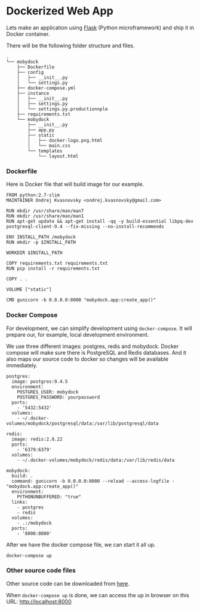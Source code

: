 # Dockerized Web App

Lets make an application using [Flask](http://flask.pocoo.org) \(Python microframework\) and ship it in Docker container.

There will be the following folder structure and files.

```
.
└── mobydock
    ├── Dockerfile
    ├── config
    │   ├── __init__.py
    │   └── settings.py
    ├── docker-compose.yml
    ├── instance
    │   ├── __init__.py
    │   ├── settings.py
    │   └── settings.py.productionnple
    ├── requirements.txt
    └── mobydock
        ├── __init__.py
        ├── app.py
        ├── static
        │   ├── docker-logo.png.html
        │   └── main.css
        └── templates
            └── layout.html
```

### Dockerfile

Here is Docker file that will build image for our example.

```
FROM python:2.7-slim
MAINTAINER Ondrej Kvasnovsky <ondrej.kvasnovsky@gmail.com>

RUN mkdir /usr/share/man/man7
RUN mkdir /usr/share/man/man1
RUN apt-get update && apt-get install -qq -y build-essential libpq-dev postgresql-client-9.4 --fix-missing --no-install-recommends

ENV INSTALL_PATH /mobydock
RUN mkdir -p $INSTALL_PATH

WORKDIR $INSTALL_PATH

COPY requirements.txt requirements.txt
RUN pip install -r requirements.txt

COPY . .

VOLUME ["static"]

CMD gunicorn -b 0.0.0.0:8000 "mobydock.app:create_app()"
```

### Docker Compose

For development, we can simplify development using `docker-compose`. It will prepare our, for example, local development environment.

We use three different images: postgres, redis and mobydock. Docker compose will make sure there is PostgreSQL and Redis databases. And it also maps our source code to docker so changes will be available immediately.

```
postgres:
  image: postgres:9.4.5
  environment:
    POSTGRES_USER: mobydock
    POSTGRES_PASSWORD: yourpassword
  ports:
    - '5432:5432'
  volumes:
    - ~/.docker-volumes/mobydock/postgresql/data:/var/lib/postgresql/data

redis:
  image: redis:2.8.22
  ports:
    - '6379:6379'
  volumes:
    - ~/.docker-volumes/mobydock/redis/data:/var/lib/redis/data

mobydock:
  build: .
  command: gunicorn -b 0.0.0.0:8000 --reload --access-logfile - "mobydock.app:create_app()"
  environment:
    PYTHONUNBUFFERED: "true"
  links:
    - postgres
    - redis
  volumes:
    - .:/mobydock
  ports:
    - '8000:8000'
```

After we have the docker compose file, we can start it all up.

```
docker-compose up
```

### Other source code files

Other source code can be downloaded from [here](https://www.dropbox.com/sh/5l400rrycpe81m5/AACRcys5LusPrgYJchdvKWWla?dl=0).

When `docker-compose up` is done, we can access the up in browser on this URL: [http://localhost:8000](http://localhost:8000) 

